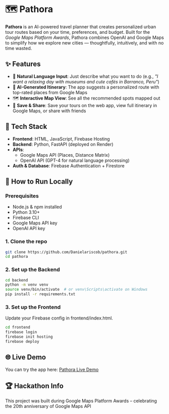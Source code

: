 # 🗺️ Pathora

**Pathora** is an AI-powered travel planner that creates personalized urban tour routes based on your time, preferences, and budget. Built for the *Google Maps Platform Awards*, Pathora combines OpenAI and Google Maps to simplify how we explore new cities — thoughtfully, intuitively, and with no time wasted.

## ✨ Features

- 🧠 **Natural Language Input**: Just describe what you want to do (e.g., *"I want a relaxing day with museums and cute cafés in Barranco, Peru"*)
- 📍 **AI-Generated Itinerary**: The app suggests a personalized route with top-rated places from Google Maps
- 🗺️ **Interactive Map View**: See all the recommended spots mapped out
- 💌 **Save & Share**: Save your tours on the web app, view full itinerary in Google Maps, or share with friends

## 🔧 Tech Stack

- **Frontend**: HTML, JavaScript, Firebase Hosting
- **Backend**: Python, FastAPI (deployed on Render)
- **APIs**:
  - Google Maps API (Places, Distance Matrix)
  - OpenAI API (GPT-4 for natural language processing)
- **Auth & Database**: Firebase Authentication + Firestore

## 🚀 How to Run Locally

### Prerequisites
- Node.js & npm installed
- Python 3.10+
- Firebase CLI
- Google Maps API key
- OpenAI API key

### 1. Clone the repo
```bash
git clone https://github.com/Danielariscob/pathora.git
cd pathora
```
### 2. Set up the Backend
```bash
cd backend
python -m venv venv
source venv/bin/activate  # or venv\Scripts\activate on Windows
pip install -r requirements.txt
```
### 3. Set up the Frontend
Update your Firebase config in frontend/index.html.
```bash
cd frontend
firebase login
firebase init hosting
firebase deploy
```

## 🌐 Live Demo
You can try the app here: [Pathora Live Demo](https://pathora-f706b.web.app/)

## 🏆 Hackathon Info
This project was built during Google Maps Platform Awards – celebrating the 20th anniversary of Google Maps API
